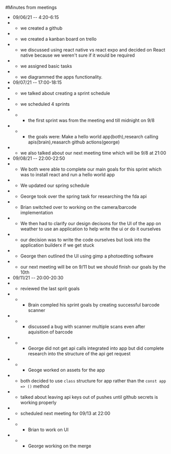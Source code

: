 #Minutes from meetings
* 09/06/21 -- 4:20-6:15
* * we created a github
* * we created a kanban board on trello
* * we discussed using react native vs react expo and decided on React native because we weren't sure if it would be required
* * we assigned basic tasks
* * we diagrammed the apps functionality. 
* 09/07/21 -- 17:00-18:15
*  * we talked about creating a sprint schedule
*  * we scheduled 4 sprints
*  * * the first sprint was from the meeting end till midnight on 9/8
*  * * the goals were: Make a hello world app(both),research calling apis(brain),reasarch github actions(george)
*  * we also talked about our next meeting time which will be 9/8 at 21:00  
* 09/08/21 -- 22:00-22:50
* * We both were able to complete our main goals for this sprint which was to install react and run a hello world app
* * We updated our spring schedule 
* * George took over the spring task for researching the fda api
* * Brian switched over to working on the camera/barcode implementation
* * We then had to clarify our design decisons for the UI of the app on weather to use an application to help write the ui or do it ourselves
* * our decision was to write the code ourselves but look into the application builderx if we get stuck
* * George then outlined the UI using gimp a photoedting software 
* * our next meeting will be on 9/11 but we should finish our goals by the 10th
* 09/11/21 -- 20:00-20:30
* * reviewed the last sprit goals 
* * * Brain compled his sprint goals by creating successful barcode scanner
* * * discussed a bug with scanner multiple scans even after aquisition of barcode
* * * George did not get api calls integrated into app but did complete research into the structure of the api get request
* * * Geoge worked on assets for the app 
* * both decided to use `class` structure for app rather than the `const app => ()` method
* * talked about leaving api keys out of pushes until github secrets is working properly
* * scheduled next meeting for 09/13 at 22:00 
* * * Brian to work on UI 
* * * George working on the merge  
